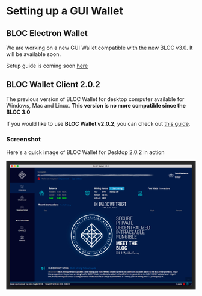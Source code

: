 # Setting up a GUI Wallet

## BLOC Electron Wallet

We are working on a new GUI Wallet compatible with the new BLOC v3.0. It will be available soon.

Setup guide is coming soon [here](#)

## BLOC Wallet Client 2.0.2

The previous version of BLOC Wallet for desktop computer available for Windows, Mac and Linux.
**This version is no more compatible since the BLOC 3.0**

If you would like to use **BLOC Wallet v2.0.2**, you can check out [this guide](../BLOC-GUI-Desktop-Wallet-V2).

### Screenshot

Here's a quick image of BLOC Wallet for Desktop 2.0.2 in action

[![BLOC Wallet Desktop 2.0.2](images/BLOC-gui-wallet/2.0.2/BLOC-gui-wallet-2.0.2.jpg)](../BLOC-GUI-Desktop-Wallet-V2)